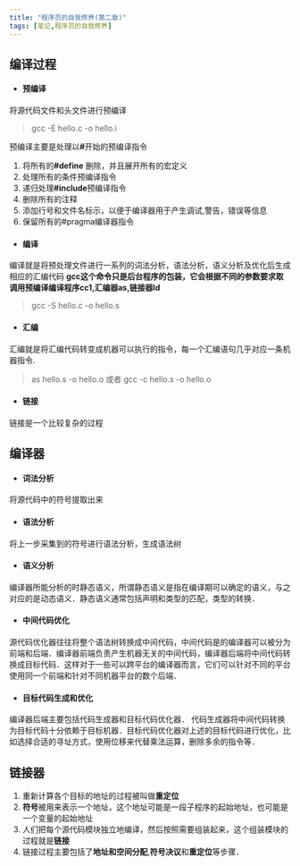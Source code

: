 ```yaml
---
title: "程序员的自我修养(第二章)"
tags: [笔记,程序员的自我修养]
---
```

## 编译过程
* #### 预编译
将源代码文件和头文件进行预编译
>gcc -E hello.c -o hello.i

<!--more-->


预编译主要是处理以<b>#</b>开始的预编译指令
1. 将所有的<b>#define</b> 删除，并且展开所有的宏定义
2. 处理所有的条件预编译指令
3. 递归处理<b>#include</b>预编译指令
4. 删除所有的注释
5. 添加行号和文件名标示，以便于编译器用于产生调试,警告，错误等信息
6. 保留所有的#pragma编译器指令



* #### 编译
编译就是将预处理文件进行一系列的词法分析，语法分析，语义分析及优化后生成相应的汇编代码
<b>gcc这个命令只是后台程序的包装，它会根据不同的参数要求取调用预编译编译程序cc1,汇编器as,链接器ld</b>
>gcc -S hello.c -o hello.s


* #### 汇编
汇编就是将汇编代码转变成机器可以执行的指令，每一个汇编语句几乎对应一条机器指令.
>as hello.s -o hello.o
或者
>gcc -c hello.s -o hello.o

* #### 链接
链接是一个比较复杂的过程

## 编译器
* #### 词法分析
将源代码中的符号提取出来

* #### 语法分析
将上一步采集到的符号进行语法分析，生成语法树

* #### 语义分析　
编译器所能分析的时静态语义，所谓静态语义是指在编译期可以确定的语义，与之对应的是动态语义．静态语义通常包括声明和类型的匹配，类型的转换．

* #### 中间代码优化
源代码优化器往往将整个语法树转换成中间代码，中间代码是的编译器可以被分为前端和后端．编译器前端负责产生机器无关的中间代码，编译器后端将中间代码转换成目标代码．这样对于一些可以跨平台的编译器而言，它们可以针对不同的平台使用同一个前端和针对不同机器平台的数个后端．


* #### 目标代码生成和优化
编译器后端主要包括代码生成器和目标代码优化器．
代码生成器将中间代码转换为目标代码十分依赖于目标机器．目标代码优化器对上述的目标代码进行优化，比如选择合适的寻址方式，使用位移来代替乘法运算，删除多余的指令等．


## 链接器
1. 重新计算各个目标的地址的过程被叫做<b>重定位</b>
2. <b>符号</b>被用来表示一个地址，这个地址可能是一段子程序的起始地址，也可能是一个变量的起始地址
3. 人们把每个源代码模块独立地编译，然后按照需要组装起来，这个组装模块的过程就是<b>链接</b>
4. 链接过程主要包括了<b>地址和空间分配</b>,<b>符号决议</b>和<b>重定位</b>等步骤．